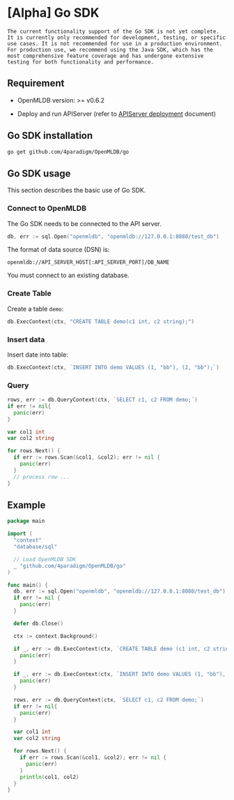 # [Alpha] Go SDK
```plain
The current functionality support of the Go SDK is not yet complete. It is currently only recommended for development, testing, or specific use cases. It is not recommended for use in a production environment. For production use, we recommend using the Java SDK, which has the most comprehensive feature coverage and has undergone extensive testing for both functionality and performance.
```
## Requirement

- OpenMLDB version: >= v0.6.2

- Deploy and run APIServer (refer to [APIServer deployment](../../main/deploy/install_deploy.html#apiserver) document)

## Go SDK installation

```bash
go get github.com/4paradigm/OpenMLDB/go
```

## Go SDK usage

This section describes the basic use of Go SDK.

### Connect to OpenMLDB

The Go SDK needs to be connected to the API server.

```Go
db, err := sql.Open("openmldb", "openmldb://127.0.0.1:8080/test_db")
```

The format of data source (DSN) is:

```plain
openmldb://API_SERVER_HOST[:API_SERVER_PORT]/DB_NAME
```

You must connect to an existing database.

### Create Table

Create a table `demo`:

```Go
db.ExecContext(ctx, "CREATE TABLE demo(c1 int, c2 string);")
```

### Insert data

Insert date into table:

```go
db.ExecContext(ctx, `INSERT INTO demo VALUES (1, "bb"), (2, "bb");`)
```

### Query

```go
rows, err := db.QueryContext(ctx, `SELECT c1, c2 FROM demo;`)
if err != nil{
  panic(err)
}

var col1 int
var col2 string

for rows.Next() {
  if err := rows.Scan(&col1, &col2); err != nil {
    panic(err)
  }
  // process row ...
}
```

## Example

```Go
package main

import (
  "context"
  "database/sql"

  // Load OpenMLDB SDK
  _ "github.com/4paradigm/OpenMLDB/go"
)

func main() {
  db, err := sql.Open("openmldb", "openmldb://127.0.0.1:8080/test_db")
  if err != nil {
    panic(err)
  }

  defer db.Close()

  ctx := context.Background()

  if _, err := db.ExecContext(ctx, `CREATE TABLE demo (c1 int, c2 string);`); err != nil {
    panic(err)
  }

  if _, err := db.ExecContext(ctx, `INSERT INTO demo VALUES (1, "bb"), (2, "bb");`); err != nil {
    panic(err)
  }

  rows, err := db.QueryContext(ctx, `SELECT c1, c2 FROM demo;`)
  if err != nil{
    panic(err)
  }

  var col1 int
  var col2 string

  for rows.Next() {
    if err := rows.Scan(&col1, &col2); err != nil {
      panic(err)
    }
    println(col1, col2)
  }
}
```

